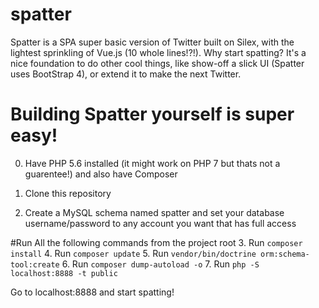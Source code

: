 # spatter
Spatter is a SPA super basic version of Twitter built on Silex, with the lightest sprinkling of Vue.js (10 whole lines!?!).
Why start spatting? It's a nice foundation to do other cool things, like show-off a slick UI (Spatter uses BootStrap 4), or extend it to make the next Twitter.

# Building Spatter yourself is super easy!

0. Have PHP 5.6 installed (it might work on PHP 7 but thats not a guarentee!) and also have Composer

1. Clone this repository
2. Create a MySQL schema named spatter and set your database username/password to any account you want that has full access
  
  #Run All the following commands from the project root
3. Run `composer install`
4. Run `composer update`
5. Run `vendor/bin/doctrine orm:schema-tool:create`
6. Run `composer dump-autoload -o`
7. Run `php -S localhost:8888 -t public`

Go to localhost:8888 and start spatting!




